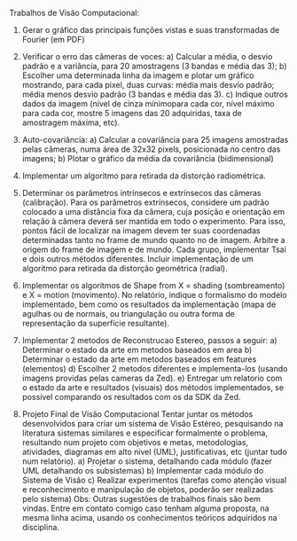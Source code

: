 Trabalhos de Visão Computacional:

1) Gerar o gráfico das principais funções vistas e suas transformadas de Fourier (em PDF)

2) Verificar o erro das câmeras de voces:
a) Calcular a média, o desvio padrão e a variância, para 20 amostragens (3 bandas e média das 3);
b) Escolher uma determinada linha da imagem e plotar um gráfico mostrando, para cada pixel, duas curvas: média mais desvio padrão; média menos desvio padrão (3 bandas e média das 3).
c) Indique outros dados da imagem (nível de cinza mínimopara cada cor, nível máximo para cada cor, mostre 5 imagens das 20 adquiridas, taxa de amostragem máxima, etc).

3) Auto-covariância:
a) Calcular a covariância para 25 imagens amostradas pelas câmeras, numa área de 32x32 pixels, posicionada no centro das imagens;
b) Plotar o gráfico da média da covariância (bidimensional)

4) Implementar um algoritmo para retirada da distorção radiométrica.

5) Determinar os parâmetros intrínsecos e extrínsecos das câmeras (calibração). Para os parâmetros extrínsecos, considere um padrão colocado a uma distância fixa da câmera, cuja posição e orientação em relação à câmera deverá ser mantida em todo o experimento. Para isso, pontos fácil de localizar na imagem devem ter suas coordenadas determinadas tanto no frame de mundo quanto no de imagem. Arbitre a origem do frame de imagem e de mundo. Cada grupo, implementar Tsai e dois outros métodos diferentes. Incluir implementação de um algoritmo para retirada da distorção geométrica (radial).

6) Implementar os algoritmos de Shape from X = shading (sombreamento) e X = motion (movimento). No relatório, indique o formalismo do modelo implementado, bem como os resultados da implementação (mapa de agulhas ou de normais, ou triangulação ou outra forma de representação da superfície resultante).

7) Implementar 2 metodos de Reconstrucao Estereo, passos a seguir:
a) Determinar o estado da arte em metodos baseados em area
b) Determinar o estado da arte em metodos baseados em features (elementos)
d) Escolher 2 metodos diferentes e implementa-los (usando imagens providas pelas cameras da Zed).
e) Entregar um relatorio com o estado da arte e resultados (visuais) dos métodos implementados, se possível comparando os resultados com os da SDK da Zed.

8) Projeto Final de Visão Computacional
Tentar juntar os métodos desenvolvidos para criar um sistema de Visão Estéreo, pesquisando na literatura sistemas similares e especificar formalmente o problema, resultando num projeto com objetivos e metas, metodologias, atividades, diagramas em alto nível (UML), justificativas, etc (juntar tudo num relatório).
a) Projetar o sistema, detalhando cada módulo (fazer UML detalhando os subsistemas)
b) Implementar cada módulo do Sistema de Visão
c) Realizar experimentos (tarefas como atenção visual e reconhecimento e manipulação de objetos, poderão ser realizadas pelo sistema)
Obs: Outras sugestões de trabalhos finais são bem vindas. Entre em contato comigo caso tenham alguma proposta, na mesma linha acima, usando os conhecimentos teóricos adquiridos na disciplina.
